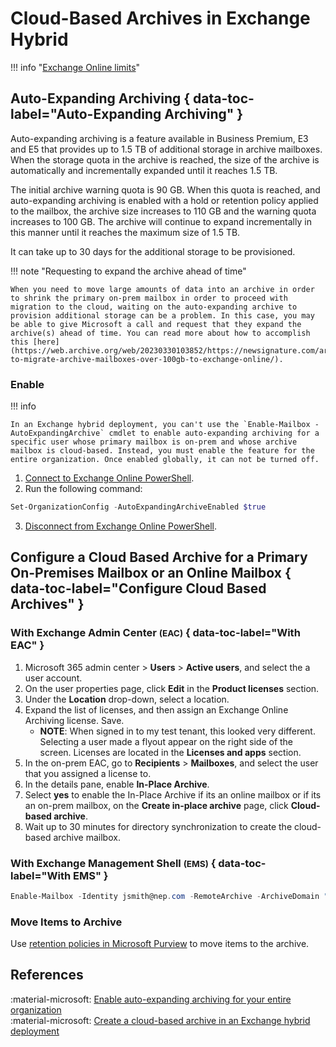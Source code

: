 # Cloud-Based Archives in Exchange Hybrid

!!! info "[Exchange Online limits](https://learn.microsoft.com/en-us/office365/servicedescriptions/exchange-online-service-description/exchange-online-limits#mailbox-storage-limits)"

## Auto-Expanding Archiving { data-toc-label="Auto-Expanding Archiving" }

Auto-expanding archiving is a feature available in Business Premium, E3 and E5 that provides up to 1.5 TB of additional storage in archive mailboxes. When the storage quota in the archive is reached, the size of the archive is automatically and incrementally expanded until it reaches 1.5 TB.

The initial archive warning quota is 90 GB. When this quota is reached, and auto-expanding archiving is enabled with a hold or retention policy applied to the mailbox, the archive size increases to 110 GB and the warning quota increases to 100 GB. The archive will continue to expand incrementally in this manner until it reaches the maximum size of 1.5 TB.

It can take up to 30 days for the additional storage to be provisioned.

!!! note "Requesting to expand the archive ahead of time"

    When you need to move large amounts of data into an archive in order to shrink the primary on-prem mailbox in order to proceed with migration to the cloud, waiting on the auto-expanding archive to provision additional storage can be a problem. In this case, you may be able to give Microsoft a call and request that they expand the archive(s) ahead of time. You can read more about how to accomplish this [here](https://web.archive.org/web/20230330103852/https://newsignature.com/articles/how-to-migrate-archive-mailboxes-over-100gb-to-exchange-online/).

### Enable

!!! info 

    In an Exchange hybrid deployment, you can't use the `Enable-Mailbox -AutoExpandingArchive` cmdlet to enable auto-expanding archiving for a specific user whose primary mailbox is on-prem and whose archive mailbox is cloud-based. Instead, you must enable the feature for the entire organization. Once enabled globally, it can not be turned off.

1. [Connect to Exchange Online PowerShell](exo-powershell.md#usage).
2. Run the following command:
```powershell
Set-OrganizationConfig -AutoExpandingArchiveEnabled $true
```
3. [Disconnect from Exchange Online PowerShell](exo-powershell.md#usage).

## Configure a Cloud Based Archive for a Primary On-Premises Mailbox or an Online Mailbox { data-toc-label="Configure Cloud Based Archives" }

### With Exchange Admin Center <small>(EAC)</small> { data-toc-label="With EAC" }

1. Microsoft 365 admin center > **Users** > **Active users**, and select the a user account.
2. On the user properties page, click **Edit** in the **Product licenses** section.
3. Under the **Location** drop-down, select a location.
4. Expand the list of licenses, and then assign an Exchange Online Archiving license. Save.
    - **NOTE**: When signed in to my test tenant, this looked very different. Selecting a user made a flyout appear on the right side of the screen. Licenses are located in the **Licenses and apps** section.
5. In the on-prem EAC, go to **Recipients** > **Mailboxes**, and select the user that you assigned a license to.
6. In the details pane, enable **In-Place Archive**.
7. Select **yes** to enable the In-Place Archive if its an online mailbox or if its an on-prem mailbox, on the **Create in-place archive** page, click **Cloud-based archive**.
8. Wait up to 30 minutes for directory synchronization to create the cloud-based archive mailbox.

### With Exchange Management Shell <small>(EMS)</small> { data-toc-label="With EMS" }

```powershell
Enable-Mailbox -Identity jsmith@nep.com -RemoteArchive -ArchiveDomain "nep.mail.onmicrosoft.com"
```

### Move Items to Archive

Use [retention policies in Microsoft Purview](../purview/dlm.md) to move items to the archive.

## References

:material-microsoft: [Enable auto-expanding archiving for your entire organization](https://learn.microsoft.com/en-us/purview/enable-autoexpanding-archiving#enable-auto-expanding-archiving-for-your-entire-organization)<br>
:material-microsoft: [Create a cloud-based archive in an Exchange hybrid deployment](https://learn.microsoft.com/en-us/exchange/hybrid-deployment/create-cloud-based-archive)<br>
